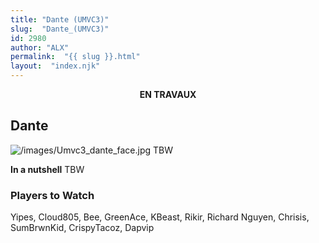 ```yaml
---
title: "Dante (UMVC3)"
slug:  "Dante_(UMVC3)"
id: 2980
author: "ALX"
permalink:  "{{ slug }}.html"
layout:  "index.njk"
---
```


<center>

**EN TRAVAUX**

</center>

## Dante

![](/images/Umvc3_dante_face.jpg‎ "/images/Umvc3_dante_face.jpg‎") TBW

**In a nutshell** TBW

### Players to Watch

Yipes, Cloud805, Bee, GreenAce, KBeast, Rikir, Richard Nguyen, Chrisis,
SumBrwnKid, CrispyTacoz, Dapvip
